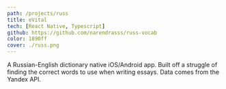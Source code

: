 ```yaml
---
path: /projects/russ
title: eVital
tech: [React Native, Typescript]
github: https://github.com/narendrasss/russ-vocab
color: 1890ff
cover: ./russ.png
---
```


A Russian-English dictionary native iOS/Android app. Built off a struggle of finding the correct words to use when writing essays. Data comes from the Yandex API.
